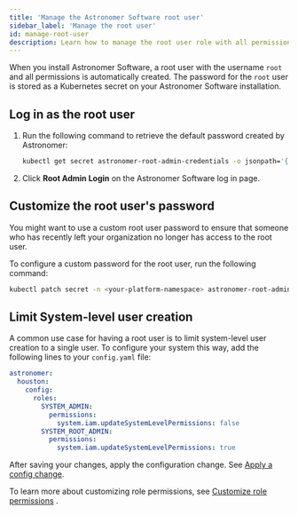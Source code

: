 ```yaml
---
title: 'Manage the Astronomer Software root user'
sidebar_label: 'Manage the root user'
id: manage-root-user
description: Learn how to manage the root user role with all permissions on Astronomer Software
---
```


When you install Astronomer Software, a root user with the username `root` and all permissions is automatically created. The password for the `root` user is stored as a Kubernetes secret on your Astronomer Software installation.

## Log in as the root user

1. Run the following command to retrieve the default password created by Astronomer: 

    ```sh
    kubectl get secret astronomer-root-admin-credentials -o jsonpath='{.data.password}' -n <your-platform-namespace> | base64 --decode
    ```

2. Click **Root Admin Login** on the Astronomer Software log in page.

## Customize the root user's password

You might want to use a custom root user password to ensure that someone who has recently left your organization no longer has access to the root user. 

To configure a custom password for the root user, run the following command: 

```sh
kubectl patch secret -n <your-platform-namespace> astronomer-root-admin-credentials --type=json -p='[{ "op" : "replace" , "path" : "/data/password" , "value" : "'$(echo -n "<your-new-password>" | base64)'"}]' && kubectl create job --from=cronjob/<your-release-name>-update-root-admin-password-cronjob manual3 -n <your-platform-namespace>
```

## Limit System-level user creation

A common use case for having a root user is to limit system-level user creation to a single user. To configure your system this way, add the following lines to your `config.yaml` file:

```yaml
astronomer:
  houston:
    config:
      roles:
        SYSTEM_ADMIN:
          permissions:
            system.iam.updateSystemLevelPermissions: false
        SYSTEM_ROOT_ADMIN:
          permissions:
            system.iam.updateSystemLevelPermissions: true
```

After saving your changes, apply the configuration change. See [Apply a config change](apply-platform-config.md).

To learn more about customizing role permissions, see [Customize role permissions](manage-platform-users.md#customize-role-permissions) .
